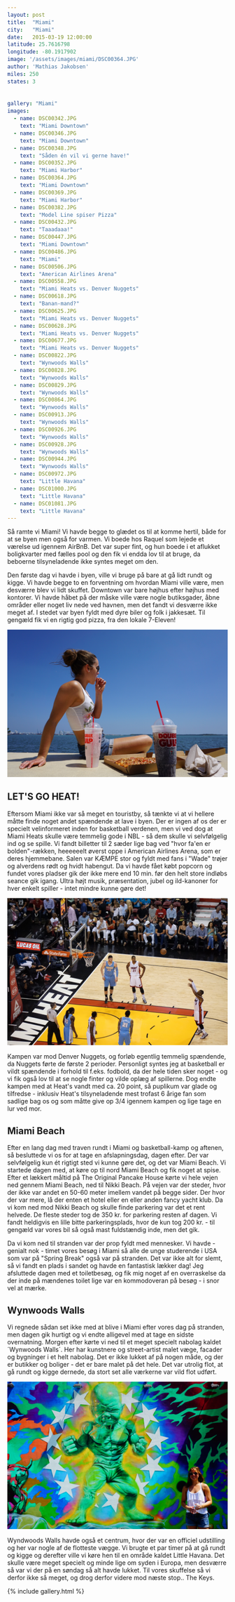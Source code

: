 ```yaml
---
layout: post
title:  "Miami"
city:   "Miami"
date:   2015-03-19 12:00:00
latitude: 25.7616798
longitude: -80.1917902
image: '/assets/images/miami/DSC00364.JPG'
author: 'Mathias Jakobsen'
miles: 250
states: 3


gallery: "Miami"
images:
  - name: DSC00342.JPG
    text: "Miami Downtown"
  - name: DSC00346.JPG
    text: "Miami Downtown"
  - name: DSC00348.JPG
    text: "Såden én vil vi gerne have!"
  - name: DSC00352.JPG
    text: "Miami Harbor"
  - name: DSC00364.JPG
    text: "Miami Downtown"
  - name: DSC00369.JPG
    text: "Miami Harbor"
  - name: DSC00382.JPG
    text: "Model Line spiser Pizza"
  - name: DSC00432.JPG
    text: "Taaadaaa!"
  - name: DSC00447.JPG
    text: "Miami Downtown"
  - name: DSC00486.JPG
    text: "Miami"
  - name: DSC00506.JPG
    text: "American Airlines Arena"
  - name: DSC00558.JPG
    text: "Miami Heats vs. Denver Nuggets"
  - name: DSC00618.JPG
    text: "Banan-mand?"
  - name: DSC00625.JPG
    text: "Miami Heats vs. Denver Nuggets"
  - name: DSC00628.JPG
    text: "Miami Heats vs. Denver Nuggets"
  - name: DSC00677.JPG
    text: "Miami Heats vs. Denver Nuggets"
  - name: DSC00822.JPG
    text: "Wynwoods Walls"
  - name: DSC00828.JPG
    text: "Wynwoods Walls"
  - name: DSC00829.JPG
    text: "Wynwoods Walls"
  - name: DSC00864.JPG
    text: "Wynwoods Walls"
  - name: DSC00913.JPG
    text: "Wynwoods Walls"
  - name: DSC00926.JPG
    text: "Wynwoods Walls"
  - name: DSC00928.JPG
    text: "Wynwoods Walls"
  - name: DSC00944.JPG
    text: "Wynwoods Walls"
  - name: DSC00972.JPG
    text: "Little Havana"
  - name: DSC01000.JPG
    text: "Little Havana"
  - name: DSC01081.JPG
    text: "Little Havana"
---
```


Så ramte vi Miami! Vi havde begge to glædet os til at komme hertil, både for at se byen men også for varmen. Vi boede hos Raquel som lejede et værelse ud igennem AirBnB. Det var super fint, og hun boede i et aflukket boligkvarter med fælles pool og den fik vi endda lov til at bruge, da beboerne tilsyneladende ikke syntes meget om den. 

Den første dag vi havde i byen, ville vi bruge på bare at gå lidt rundt og kigge. Vi havde begge to en forventning om hvordan Miami ville være, men desværre blev vi lidt skuffet. Downtown var bare højhus efter højhus med kontorer. Vi havde håbet på der måske ville være nogle butiksgader, åbne områder eller noget liv nede ved havnen, men det fandt vi desværre ikke meget af. I stedet var byen fyldt med dyre biler og folk i jakkesæt. Til gengæld fik vi en rigtig god pizza, fra den lokale 7-Eleven!

![Line spiser Pizza som en model](/assets/images/miami/DSC00382.JPG)

## LET'S GO HEAT!

Eftersom Miami ikke var så meget en touristby, så tænkte vi at vi hellere måtte finde noget andet spændende at lave i byen. Der er ingen af os der er specielt velinformeret inden for basketball verdenen, men vi ved dog at Miami Heats skulle være temmelig gode i NBL - så dem skulle vi selvfølgelig ind og se spille. Vi fandt billetter til 2 sæder lige bag ved "hvor fa'en er bolden"-rækken, heeeeeelt øverst oppe i American Airlines Arena, som er deres hjemmebane. Salen var KÆMPE stor og fyldt med fans i "Wade" trøjer og alverdens rødt og hvidt habengut. Da vi havde fået købt popcorn og fundet vores pladser gik der ikke mere end 10 min. før den helt store indløbs seance gik igang. Ultra højt musik, præsentation, jubel og ild-kanoner for hver enkelt spiller - intet mindre kunne gøre det!

![Let's Go Heats](/assets/images/miami/DSC00558.JPG)

Kampen var mod Denver Nuggets, og forløb egentlig temmelig spændende, da Nuggets førte de første 2 perioder. Personligt syntes jeg at basketball er vildt spændende i forhold til f.eks. fodbold, da der hele tiden sker noget - og vi fik også lov til at se nogle finter og vilde oplæg af spillerne. Dog endte kampen med at Heat's vandt med ca. 20 point, så puplikum var glade og tilfredse - inklusiv Heat's tilsyneladende mest trofast 6 årige fan som sadlige bag os og som måtte give op 3/4 igennem kampen og lige tage en lur ved mor.


## Miami Beach

Efter en lang dag med traven rundt i Miami og basketball-kamp og aftenen, så besluttede vi os for at tage en afslapningsdag, dagen efter. Der var selvfølgelig kun ét rigtigt sted vi kunne gøre det, og det var Miami Beach. Vi startede dagen med, at køre op til nord Miami Beach og fik noget at spise. Efter et lækkert måltid på The Original Pancake House kørte vi hele vejen ned gennem Miami Beach, ned til Nikki Beach. På vejen var der steder, hvor der ikke var andet en 50-60 meter imellem vandet på begge sider. Der hvor der var mere, lå der enten et hotel eller en eller anden fancy yacht klub. Da vi kom ned mod Nikki Beach og skulle finde parkering var det et rent helvede. De fleste steder tog de 350 kr. for parkering resten af dagen. Vi fandt heldigvis en lille bitte parkeringsplads, hvor de kun tog 200 kr. - til gengæld var vores bil så også mast fuldstændig inde, men det gik.

Da vi kom ned til stranden var der prop fyldt med mennesker. Vi havde - genialt nok - timet vores besøg i Miami så alle de unge studerende i USA som var på "Spring Break" også var på stranden. Det var ikke alt for slemt, så vi fandt en plads i sandet og havde en fantastisk lækker dag! Jeg afsluttede dagen med et toiletbesøg, og fik mig noget af en overraskelse da der inde på mændenes toilet lige var en kommodoveran på besøg - i snor vel at mærke.


## Wynwoods Walls

Vi regnede sådan set ikke med at blive i Miami efter vores dag på stranden, men dagen gik hurtigt og vi endte alligevel med at tage en sidste overnatning. Morgen efter kørte vi ned til et meget specielt nabolag kaldet ´Wynwoods Walls´. Her har kunstnere og street-artist malet væge, facader og bygninger i et helt nabolag. Det er ikke lukket af på nogen måde, og der er butikker og boliger - det er bare malet på det hele. Det var utrolig flot, at gå rundt og kigge dernede, da stort set alle værkerne var vild flot udført. 

![Wynwoods Walls](/assets/images/miami/DSC00864.JPG)

Wyndwoods Walls havde også et centrum, hvor der var en officiel udstilling og her var nogle af de flotteste vægge. Vi brugte et par timer på at gå rundt og kigge og derefter ville vi køre hen til en område kaldet Little Havana. Det skulle være meget specielt og minde lige om syden i Europa, men desværre så var vi der på en søndag så alt havde lukket. Til vores skuffelse så vi derfor ikke så meget, og drog derfor videre mod næste stop.. The Keys.

{% include gallery.html %}

